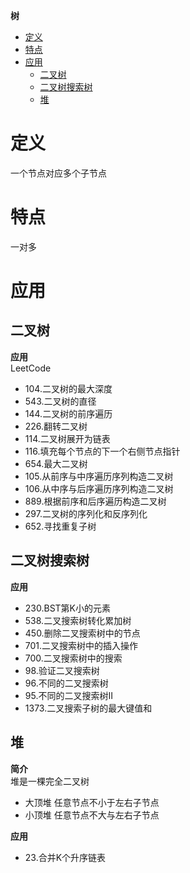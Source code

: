 **树**
- [定义](#定义)
- [特点](#特点)
- [应用](#应用)
  - [二叉树](#二叉树)
  - [二叉树搜索树](#二叉树搜索树)
  - [堆](#堆)

# 定义 #
一个节点对应多个子节点

# 特点 #
一对多

# 应用 #

## 二叉树 ##
**应用**  
LeetCode
- 104.二叉树的最大深度
- 543.二叉树的直径
- 144.二叉树的前序遍历
- 226.翻转二叉树
- 114.二叉树展开为链表
- 116.填充每个节点的下一个右侧节点指针
- 654.最大二叉树
- 105.从前序与中序遍历序列构造二叉树
- 106.从中序与后序遍历序列构造二叉树
- 889.根据前序和后序遍历构造二叉树
- 297.二叉树的序列化和反序列化
- 652.寻找重复子树

## 二叉树搜索树 ##
**应用**  
- 230.BST第K小的元素
- 538.二叉搜索树转化累加树
- 450.删除二叉搜索树中的节点
- 701.二叉搜索树中的插入操作
- 700.二叉搜索树中的搜索
- 98.验证二叉搜索树
- 96.不同的二叉搜索树
- 95.不同的二叉搜索树II
- 1373.二叉搜索子树的最大键值和
  
## 堆 ##
**简介**  
堆是一棵完全二叉树  
- 大顶堆 任意节点不小于左右子节点
- 小顶堆 任意节点不大与左右子节点

**应用**  
- 23.合并K个升序链表

